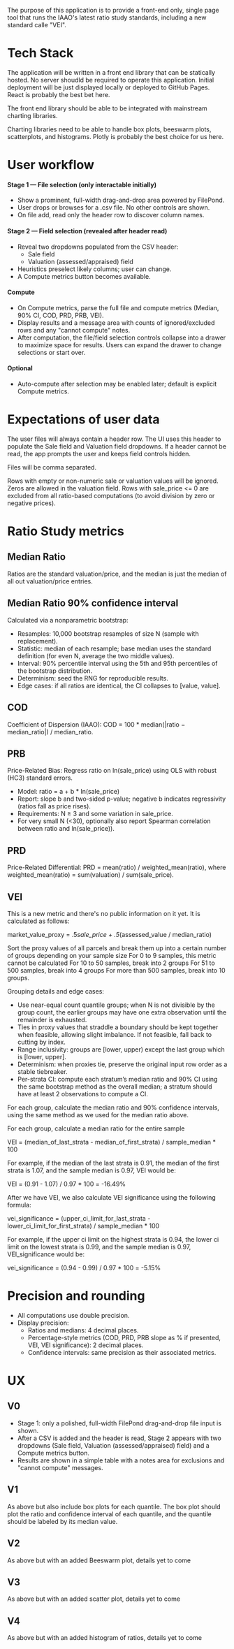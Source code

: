 The purpose of this application is to provide a front-end only, single page tool that runs the IAAO's latest ratio study standards, including a new standard calle "VEI".

# Tech Stack

The application will be written in a front end library that can be statically hosted.
No server shoudld be required to operate this application. 
Initial deployment will be just displayed locally or deployed to GitHub Pages.
React is probably the best bet here.

The front end library should be able to be integrated with mainstream charting libraries.

Charting libraries need to be able to handle box plots, beeswarm plots, scatterplots, and histograms.
Plotly is probably the best choice for us here.

# User workflow

#### Stage 1 — File selection (only interactable initially)
- Show a prominent, full-width drag-and-drop area powered by FilePond.
- User drops or browses for a .csv file. No other controls are shown.
- On file add, read only the header row to discover column names.

#### Stage 2 — Field selection (revealed after header read)
- Reveal two dropdowns populated from the CSV header:
  - Sale field
  - Valuation (assessed/appraised) field
- Heuristics preselect likely columns; user can change.
- A Compute metrics button becomes available.

#### Compute
- On Compute metrics, parse the full file and compute metrics (Median, 90% CI, COD, PRD, PRB, VEI).
- Display results and a message area with counts of ignored/excluded rows and any "cannot compute" notes.
- After computation, the file/field selection controls collapse into a drawer to maximize space for results. Users can expand the drawer to change selections or start over.

#### Optional
- Auto-compute after selection may be enabled later; default is explicit Compute metrics.

# Expectations of user data

The user files will always contain a header row. The UI uses this header to populate the Sale field and Valuation field dropdowns. If a header cannot be read, the app prompts the user and keeps field controls hidden.

Files will be comma separated.

Rows with empty or non-numeric sale or valuation values will be ignored. Zeros are allowed in the valuation field. Rows with sale_price <= 0 are excluded from all ratio-based computations (to avoid division by zero or negative prices).


# Ratio Study metrics

## Median Ratio

Ratios are the standard valuation/price, and the median is just the median of all out valuation/price entries.

## Median Ratio 90% confidence interval

Calculated via a nonparametric bootstrap:
- Resamples: 10,000 bootstrap resamples of size N (sample with replacement).
- Statistic: median of each resample; base median uses the standard definition (for even N, average the two middle values).
- Interval: 90% percentile interval using the 5th and 95th percentiles of the bootstrap distribution.
- Determinism: seed the RNG for reproducible results.
- Edge cases: if all ratios are identical, the CI collapses to [value, value].

## COD

Coefficient of Dispersion (IAAO): COD = 100 * median(|ratio − median_ratio|) / median_ratio.

## PRB

Price-Related Bias: Regress ratio on ln(sale_price) using OLS with robust (HC3) standard errors.
- Model: ratio = a + b * ln(sale_price)
- Report: slope b and two-sided p-value; negative b indicates regressivity (ratios fall as price rises).
- Requirements: N ≥ 3 and some variation in sale_price.
- For very small N (<30), optionally also report Spearman correlation between ratio and ln(sale_price)).

## PRD

Price-Related Differential: PRD = mean(ratio) / weighted_mean(ratio), where weighted_mean(ratio) = sum(valuation) / sum(sale_price).

## VEI

This is a new metric and there's no public information on it yet. It is calculated as follows:

market_value_proxy = .5*sale_price + .5*(assessed_value / median_ratio)

Sort the proxy values of all parcels and break them up into a certain number of groups depending on your sample size
For 0 to 9 samples, this metric cannot be calculated
For 10 to 50 samples, break into 2 groups
For 51 to 500 samples, break into 4 groups
For more than 500 samples, break into 10 groups.

Grouping details and edge cases:
- Use near-equal count quantile groups; when N is not divisible by the group count, the earlier groups may have one extra observation until the remainder is exhausted.
- Ties in proxy values that straddle a boundary should be kept together when feasible, allowing slight imbalance. If not feasible, fall back to cutting by index.
- Range inclusivity: groups are [lower, upper) except the last group which is [lower, upper].
- Determinism: when proxies tie, preserve the original input row order as a stable tiebreaker.
- Per-strata CI: compute each stratum’s median ratio and 90% CI using the same bootstrap method as the overall median; a stratum should have at least 2 observations to compute a CI.

For each group, calculate the median ratio and 90% confidence intervals, using the same method as we used for the median ratio above.

For each group, calculate a median ratio for the entire sample

VEI = (median_of_last_strata - median_of_first_strata) / sample_median * 100

For example, if the median of the last strata is 0.91, the median of the first strata is 1.07, and the sample median is 0.97, VEI would be: 

VEI = (0.91 - 1.07) / 0.97 * 100 = -16.49%

After we have VEI, we also calculate VEI significance using the following formula:

vei_significance = (upper_ci_limit_for_last_strata - lower_ci_limit_for_first_strata) / sample_median * 100

For example, if the upper ci limit on the highest strata is 0.94, the lower ci limit on the lowest strata is 0.99, and the sample median is 0.97, VEI_significance would be:

vei_significance = (0.94 - 0.99) / 0.97 * 100 = -5.15%

# Precision and rounding

- All computations use double precision.
- Display precision:
  - Ratios and medians: 4 decimal places.
  - Percentage-style metrics (COD, PRD, PRB slope as % if presented, VEI, VEI significance): 2 decimal places.
  - Confidence intervals: same precision as their associated metrics.

# UX

## V0

- Stage 1: only a polished, full-width FilePond drag-and-drop file input is shown.
- After a CSV is added and the header is read, Stage 2 appears with two dropdowns (Sale field, Valuation (assessed/appraised) field) and a Compute metrics button.
- Results are shown in a simple table with a notes area for exclusions and "cannot compute" messages.

## V1

As above but also include box plots for each quantile. The box plot should plot the ratio and confidence interval of each quantile, and the quantile should be labeled by its median value.

## V2

As above but with an added Beeswarm plot, details yet to come

## V3

As above but with an added scatter plot, details yet to come

## V4

As above but with an added histogram of ratios, details yet to come
